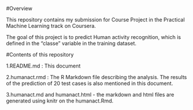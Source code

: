 #Overview

This repository contains my submission for Course Project in the Practical Machine Learning track on Coursera.

The goal of this project is to predict Human activity recognition, which is defined in the “classe” variable in the training dataset.


#Contents of this repository

1.README.md : This document

2.humanact.rmd : The R Markdown file describing the analysis. The results of the prediction of 20 test cases is also mentioned in this document.

3.humanact.md and humanact.html - the markdown and html files are generated using knitr on the humanact.Rmd.

